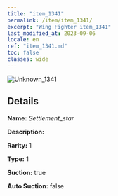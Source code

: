 ```yaml
---
title: "item_1341"
permalink: /item/item_1341/
excerpt: "Wing Fighter item_1341"
last_modified_at: 2023-09-06
locale: en
ref: "item_1341.md"
toc: false
classes: wide
---
```



 ![Unknown_1341](/images/item/Settlement_star_p.png)



## Details

 **Name:** *Settlement_star* 

 **Description:** 

 **Rarity:** 1 

 **Type:** 1 

 **Suction:** true 

 **Auto Suction:** false 


